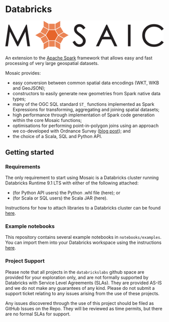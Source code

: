 # Databricks
![mosaic-logo](src/main/resources/mosaic_logo.png)

An extension to the [Apache Spark](https://spark.apache.org/) framework that allows easy and fast processing of very large geospatial datasets.

Mosaic provides:
- easy conversion between common spatial data encodings (WKT, WKB and GeoJSON);
- constructors to easily generate new geometries from Spark native data types;
- many of the OGC SQL standard `ST_` functions implemented as Spark Expressions for transforming, aggregating and joining spatial datasets;
- high performance through implementation of Spark code generation within the core Mosaic functions;
- optimisations for performing point-in-polygon joins using an approach we co-developed with Ordnance Survey ([blog post](https://databricks.com/blog/2021/10/11/efficient-point-in-polygon-joins-via-pyspark-and-bng-geospatial-indexing.html)); and 
- the choice of a Scala, SQL and Python API. 

## Getting started

### Requirements
The only requirement to start using Mosaic is a Databricks cluster running Databricks Runtime 9.1 LTS with either of the following attached:
- (for Python API users) the Python .whl file (here); or
- (for Scala or SQL users) the Scala JAR (here).

Instructions for how to attach libraries to a Databricks cluster can be found [here](https://docs.databricks.com/libraries/cluster-libraries.html).

### Example notebooks
This repository contains several example notebooks in `notebooks/examples`. You can import them into your Databricks workspace using the instructions [here](https://docs.databricks.com/notebooks/notebooks-manage.html#import-a-notebook).

### Project Support
Please note that all projects in the `databrickslabs` github space are provided for your exploration only, and are not formally supported by Databricks with Service Level Agreements (SLAs). They are provided AS-IS and we do not make any guarantees of any kind. Please do not submit a support ticket relating to any issues arising from the use of these projects.

Any issues discovered through the use of this project should be filed as GitHub Issues on the Repo. They will be reviewed as time permits, but there are no formal SLAs for support.